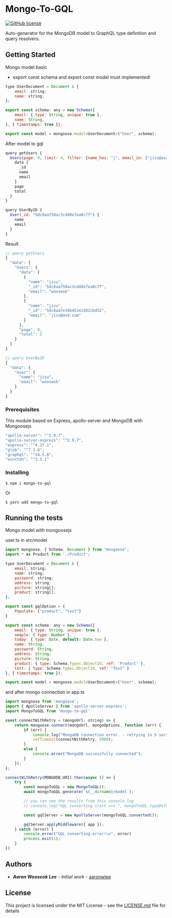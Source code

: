 # Mongo-To-GQL
<a href="https://github.com/aaronwlee/Mongo-To-GQL/blob/master/LICENSE.md"><img alt="GitHub license" src="https://img.shields.io/github/license/aaronwlee/Mongo-To-GQL"></a>

Auto-generator for the MongoDB model to GraphQL type definition and query resolvers.

## Getting Started
Mongo model basic
* export const schema and export const model must implemented!
```js
type UserDocument = Document & {
    email: string;
    name: string;
};

export const schema: any = new Schema({
    email: { type: String, unique: true },
    name: String,
}, { timestamps: true });

export const model = mongoose.model<UserDocument>("User", schema);
```

After model to gql
```js
query getUsers {
  Users(page: 0, limit: 4, filter: {name_has: "j", email_in: ["jisu@asd.com", "wooseok"]}, sort: updatedAt_asc) {
    data {
      _id
      name
      email
    }
    page
    total
  }
}

query UserByID {
  User(_id: "5dc8aa758ac3cd40e7ea0c7f") {
    name
    email
  }
}
```
Result
```js
// query getUsers
{
  "data": {
    "Users": {
      "data": [
        {
          "name": "jisu",
          "_id": "5dc8aa758ac3cd40e7ea0c7f",
          "email": "wooseok"
        },
        {
          "name": "jisu",
          "_id": "5dc8aa7e34b45241582cbd52",
          "email": "jisu@asd.com"
        }
      ],
      "page": 0,
      "total": 2
    }
  }
}

// query UserByID
{
  "data": {
    "User": {
      "name": "jisu",
      "email": "wooseok"
    }
  }
}
```

### Prerequisites

This module based on Express, apollo-server and MongoDB with Mongoosejs

```js
"apollo-server": "^2.9.7",
"apollo-server-express": "^2.9.7",
"express": "^4.17.1",
"glob": "^7.1.6",
"graphql": "^14.5.8",
"winston": "^3.2.1"
```

### Installing

```
$ npm i mongo-to-gql
```

Or

```
$ yarn add mongo-to-gql
```

## Running the tests

Mongo model with mongoosejs

user.ts in src/model
```js
import mongoose, { Schema, Document } from "mongoose";
import * as Product from './Product';

type UserDocument = Document & {
    email: string;
    name: string;
    password: string;
    address: string;
    picture: string[];
    product: string[];
};

export const gqlOption = {
    Populate: ["product", "test"]
}

export const schema: any = new Schema({
    email: { type: String, unique: true },
    smaple: { type: Number },
    today: { type: Date, default: Date.now },
    name: String,
    password: String,
    address: String,
    picture: String,
    product: { type: Schema.Types.ObjectId, ref: 'Product' },
    test: { type: Schema.Types.ObjectId, ref: "Test" }
}, { timestamps: true });

export const model = mongoose.model<UserDocument>("User", schema);

```


and after mongo connection in app.ts
```js
import mongoose from 'mongoose';
import { ApolloServer } from 'apollo-server-express';
import MongoToGQL from 'mongo-to-gql'

const connectWithRetry = (mongoUrl: string) => {
    return mongoose.connect(mongoUrl, mongoOptions, function (err) {
        if (err) {
            console.log("MongoDB connection error. - retrying in 5 sec", err);
            setTimeout(connectWithRetry, 5000);
        }
        else {
            console.error("MongoDB successfully connected");
        }
    });
};

connectWithRetry(MONGODB_URI).then(async () => {
    try {
        const mongoToGQL = new MongoToGQL();
        await mongoToGQL.generate(`${__dirname}/model`);

        // you can see the results from this console.log
        // console.log("GQL converting start =>> ", mongoToGQL.typeDefs, "\n<<= GQL converting done")

        const gqlServer = new ApolloServer(mongoToGQL.converted());

        gqlServer.applyMiddleware({ app });
    } catch (error) {
        console.error("GQL converting error!\n", error)
        process.exit(1);
    }
})
```


## Authors

* ***Aaron Wooseok Lee*** - *Initial work* - [aaronwlee](https://github.com/aaronwlee)

## License

This project is licensed under the MIT License - see the [LICENSE.md](LICENSE.md) file for details
